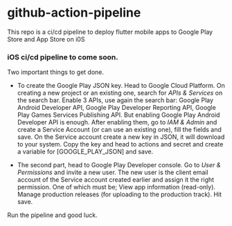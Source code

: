 # github-action-pipeline
This repo is a ci/cd pipeline to deploy flutter mobile apps to Google Play Store and App Store on i0S


### iOS ci/cd pipeline to come soon.

Two important things to get done. 

- To create the Google Play JSON key. Head to Google Cloud Platform. On creating a new project or an existing one, search for _APIs & Services_ on the search bar. Enable 3 APIs, use again the search bar: 
Google Play Android Developer API, Google Play Developer Reporting API, Google Play Games Services Publishing API. But enabling Google Play Android Developer API is enough. After enabling them, go to _IAM & Admin_ and create a Service Account (or can use an existing one), fill the fields and save. On the Service account create a new key in JSON, it will download to your system. Copy the key and head to actions and secret and create a variable for [GOOGLE_PLAY_JSON] and save.

- The second part, head to Google Play Developer console. Go to _User & Permissions_ and invite a new user. The new user is the client email account of the Service account created earlier and assign it the right permission. One of which must be; View app information (read-only). Manage production releases (for uploading to the production track). Hit save.

Run the pipeline and good luck.

